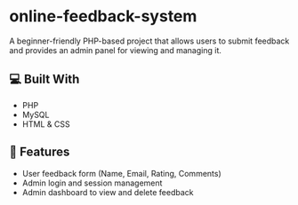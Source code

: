 # online-feedback-system

A beginner-friendly PHP-based project that allows users to submit feedback and provides an admin panel for viewing and managing it.

## 💻 Built With
- PHP
- MySQL
- HTML & CSS

## 🎯 Features
- User feedback form (Name, Email, Rating, Comments)
- Admin login and session management
- Admin dashboard to view and delete feedback
